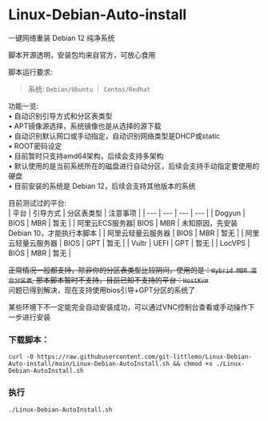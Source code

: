 # Linux-Debian-Auto-install  

一键网络重装 Debian 12 纯净系统  

脚本开源透明，安装包均来自官方，可放心食用

脚本运行要求:   
> 系统: `Debian/Ubuntu` ｜ `Centos/Redhat`  

功能一览:  
• 自动识别引导方式和分区表类型  
• APT镜像源选择，系统镜像也是从选择的源下载  
• 自动识别默认网口或手动指定，自动识别网络类型是DHCP或static  
• ROOT密码设定  
• 目前暂时只支持amd64架构，后续会支持多架构  
• 默认使用的是当前系统所在的磁盘进行自动分区，后续会支持手动指定要使用的硬盘  
• 目前安装的系统是 Debian 12，后续会支持其他版本的系统

目前测试过的平台:  
| 平台 | 引导方式 | 分区表类型 | 注意事项 |
| --- | --- | --- | --- |
| Dogyun | BIOS | MBR | 暂无 |
| 阿里云ECS服务器| BIOS | MBR | 未知原因，先安装Debian 10，才能执行本脚本 | 
| 阿里云轻量云服务器 | BIOS | MBR | 暂无 |
| 阿里云轻量云服务器 | BIOS | GPT | 暂无 |
| Vultr  | UEFI | GPT | 暂无 |
| LocVPS | BIOS | MBR | 暂无 |

~~正常情况一般都支持，除非你的分区表类型比较阴间，使用的是：`Hybrid MBR 混合分区表`, 那本脚本暂时不支持，目前已知不支持的平台：`HostKvm`~~  
问题已得到解决，现在支持使用bios引导+GPT分区的系统了  

某些环境下不一定能完全自动安装成功，可以通过VNC控制台查看或手动操作下一步进行安装  

### 下载脚本：
```shell
curl -O https://raw.githubusercontent.com/git-littlemo/Linux-Debian-Auto-install/main/Linux-Debian-AutoInstall.sh && chmod +x ./Linux-Debian-AutoInstall.sh
```  
### 执行
```shell
./Linux-Debian-AutoInstall.sh
```